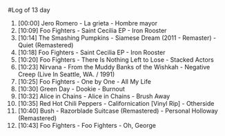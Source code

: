 #Log of 13 day

1. [00:00] Jero Romero - La grieta - Hombre mayor
1. [10:09] Foo Fighters - Saint Cecilia EP - Iron Rooster
1. [10:14] The Smashing Pumpkins - Siamese Dream (2011 - Remaster) - Quiet (Remastered)
1. [10:18] Foo Fighters - Saint Cecilia EP - Iron Rooster
1. [10:20] Foo Fighters - There Is Nothing Left to Lose - Stacked Actors
1. [10:23] Nirvana - From the Muddy Banks of the Wishkah - Negative Creep (Live In Seattle, WA. / 1991)
1. [10:25] Foo Fighters - One by One - All My Life
1. [10:30] Green Day - Dookie - Burnout
1. [10:32] Alice in Chains - Alice in Chains - Brush Away
1. [10:35] Red Hot Chili Peppers - Californication [Vinyl Rip] - Otherside
1. [10:40] Bush - Razorblade Suitcase (Remastered) - Personal Holloway (Remastered)
1. [10:43] Foo Fighters - Foo Fighters - Oh, George
